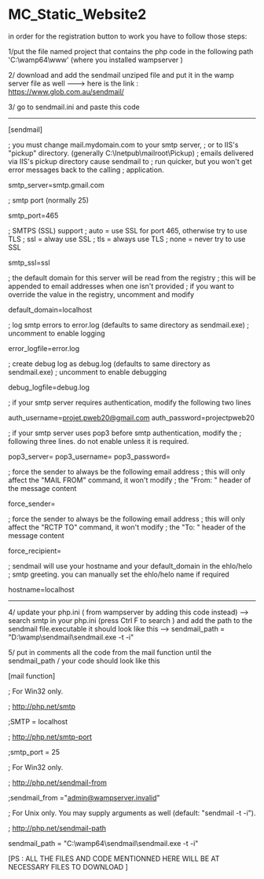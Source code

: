# MC_Static_Website2
in order for the registration button to work you have to follow those steps:

1/put the file named project that contains the php code in the following path 'C:\wamp64\www' (where you installed wampserver ) 

2/ download and add the sendmail unziped file and put it in the wamp server file as well ---> here is the link : https://www.glob.com.au/sendmail/ 

3/ go to sendmail.ini and paste this code 

--------------------------------------------------------------------------------------------------------------------------------------------------------------
[sendmail]

; you must change mail.mydomain.com to your smtp server,
; or to IIS's "pickup" directory.  (generally C:\Inetpub\mailroot\Pickup)
; emails delivered via IIS's pickup directory cause sendmail to
; run quicker, but you won't get error messages back to the calling
; application.

smtp_server=smtp.gmail.com

; smtp port (normally 25)

smtp_port=465

; SMTPS (SSL) support
;   auto = use SSL for port 465, otherwise try to use TLS
;   ssl  = alway use SSL
;   tls  = always use TLS
;   none = never try to use SSL

smtp_ssl=ssl

; the default domain for this server will be read from the registry
; this will be appended to email addresses when one isn't provided
; if you want to override the value in the registry, uncomment and modify

default_domain=localhost

; log smtp errors to error.log (defaults to same directory as sendmail.exe)
; uncomment to enable logging

error_logfile=error.log

; create debug log as debug.log (defaults to same directory as sendmail.exe)
; uncomment to enable debugging

debug_logfile=debug.log

; if your smtp server requires authentication, modify the following two lines

auth_username=projet.pweb20@gmail.com
auth_password=projectpweb20

; if your smtp server uses pop3 before smtp authentication, modify the 
; following three lines.  do not enable unless it is required.

pop3_server=
pop3_username=
pop3_password=

; force the sender to always be the following email address
; this will only affect the "MAIL FROM" command, it won't modify 
; the "From: " header of the message content

force_sender=

; force the sender to always be the following email address
; this will only affect the "RCTP TO" command, it won't modify 
; the "To: " header of the message content

force_recipient=

; sendmail will use your hostname and your default_domain in the ehlo/helo
; smtp greeting.  you can manually set the ehlo/helo name if required

hostname=localhost

-----------------------------------------------------------------------------------------------------------------------------------------------------------

4/ update your php.ini ( from wampserver by adding this code instead) --> search smtp in your php.ini (press Ctrl F to search ) and add the path to the sendmail file.executable it should look like this --> sendmail_path = "D:\wamp\sendmail\sendmail.exe -t -i" 

5/ put in comments all the code from the mail function until the sendmail_path  / your code should look like this 

[mail function]

; For Win32 only.

; http://php.net/smtp

;SMTP = localhost

; http://php.net/smtp-port

;smtp_port = 25

; For Win32 only.

; http://php.net/sendmail-from

;sendmail_from ="admin@wampserver.invalid"

; For Unix only.  You may supply arguments as well (default: "sendmail -t -i").

; http://php.net/sendmail-path

sendmail_path = "C:\wamp64\sendmail\sendmail.exe -t -i"

[PS : ALL THE FILES AND CODE MENTIONNED HERE WILL BE AT NECESSARY FILES TO DOWNLOAD ]

